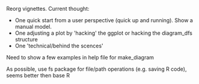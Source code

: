 Reorg vignettes. Current thought:
- One quick start from a user perspective (quick up and running). Show a manual model. 
- One adjusting a plot by 'hacking' the ggplot or hacking the diagram_dfs structure
- One 'technical/behind the scences'

Need to show a few examples in help file for make_diagram

As possible, use fs package for file/path operations (e.g. saving R code), seems better then base R

